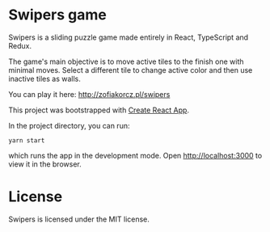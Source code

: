 # Swipers game

Swipers is a sliding puzzle game made entirely in React, TypeScript and Redux.

The game's main objective is to move active tiles to the finish one with minimal moves. Select a different tile to change active color and then use inactive tiles as walls.

You can play it here: http://zofiakorcz.pl/swipers

This project was bootstrapped with [Create React App](https://github.com/facebook/create-react-app).

In the project directory, you can run:

`yarn start`

which runs the app in the development mode.
Open [http://localhost:3000](http://localhost:3000) to view it in the browser.

# License

Swipers is licensed under the MIT license.
